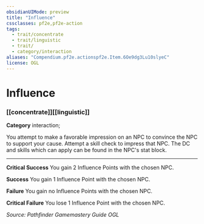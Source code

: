 ```yaml
---
obsidianUIMode: preview
title: "Influence"
cssclasses: pf2e,pf2e-action
tags:
  - trait/concentrate
  - trait/linguistic
  - trait/
  - category/interaction
aliases: "Compendium.pf2e.actionspf2e.Item.6Oe9dg3Lu10slyeC"
license: OGL
---
```

# Influence

### [[concentrate]][[linguistic]]

**Category** interaction; 




You attempt to make a favorable impression on an NPC to convince the NPC to support your cause. Attempt a skill check to impress that NPC. The DC and skills which can apply can be found in the NPC's stat block.

* * *

**Critical Success** You gain 2 Influence Points with the chosen NPC.

**Success** You gain 1 Influence Point with the chosen NPC.

**Failure** You gain no Influence Points with the chosen NPC.

**Critical Failure** You lose 1 Influence Point with the chosen NPC.

*Source: Pathfinder Gamemastery Guide*
*OGL*